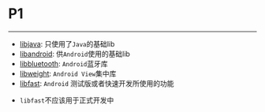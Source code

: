 # P1

***

* [libjava](./libjava/build.gradle): 只使用了`Java`的基础lib
* [libandroid](./libandroid/build.gradle): 供`Android`使用的基础lib
* [libbluetooth](./libbluetooth/build.gradle): `Android`蓝牙库
* [libweight](./libweight/build.gradle): `Android View`集中库
* [libfast](./libfast/build.gradle): `Android` 测试版或者快速开发所使用的功能

- `libfast`不应该用于正式开发中